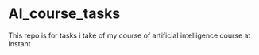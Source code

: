 # AI_course_tasks
This repo is for tasks i take of my course of artificial intelligence course at Instant
